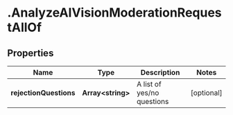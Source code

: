 # .AnalyzeAIVisionModerationRequestAllOf

## Properties

| Name         | Type          | Description   | Notes         |
| ------------ | ------------- | ------------- | ------------- |
| **rejectionQuestions** | **Array&lt;string&gt;** | A list of yes/no questions | [optional]  |


